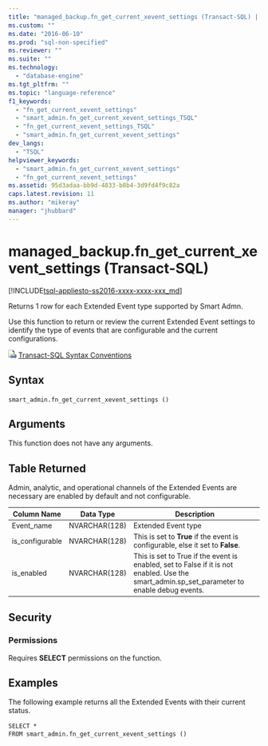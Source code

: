 ```yaml
---
title: "managed_backup.fn_get_current_xevent_settings (Transact-SQL) | Microsoft Docs"
ms.custom: ""
ms.date: "2016-06-10"
ms.prod: "sql-non-specified"
ms.reviewer: ""
ms.suite: ""
ms.technology: 
  - "database-engine"
ms.tgt_pltfrm: ""
ms.topic: "language-reference"
f1_keywords: 
  - "fn_get_current_xevent_settings"
  - "smart_admin.fn_get_current_xevent_settings_TSQL"
  - "fn_get_current_xevent_settings_TSQL"
  - "smart_admin.fn_get_current_xevent_settings"
dev_langs: 
  - "TSQL"
helpviewer_keywords: 
  - "smart_admin.fn_get_current_xevent_settings"
  - "fn_get_current_xevent_settings"
ms.assetid: 95d3adaa-bb9d-4833-b8b4-3d9fd4f9c82a
caps.latest.revision: 11
ms.author: "mikeray"
manager: "jhubbard"
---
```

# managed_backup.fn_get_current_xevent_settings (Transact-SQL)
[!INCLUDE[tsql-appliesto-ss2016-xxxx-xxxx-xxx_md](../../../database-engine/includes/tsql-appliesto-ss2016-xxxx-xxxx-xxx-md.md)]

  Returns 1 row for each Extended Event type supported by Smart Admn.  
  
 Use this function to return or review the current Extended Event settings to identify the type of events that are configurable and the current configurations.  
  
 ![Topic link icon](../../../database-engine/configure/windows/media/topic-link.gif "Topic link icon") [Transact-SQL Syntax Conventions](../../../t-sql/language-elements/transact-sql-syntax-conventions-transact-sql.md)  
  
## Syntax  
  
```tsql  
smart_admin.fn_get_current_xevent_settings ()   
```  
  
##  <a name="Arguments"></a> Arguments  
 This function does not have any arguments.  
  
## Table Returned  
 Admin, analytic, and operational channels of the Extended Events are necessary are enabled by default and not configurable.  
  
|Column Name|Data Type|Description|  
|-----------------|---------------|-----------------|  
|Event_name|NVARCHAR(128)|Extended Event type|  
|is_configurable|NVARCHAR(128)|This is set to **True** if the event is configurable, else it set to **False**.|  
|is_enabled|NVARCHAR(128)|This is set to True if the event is enabled, set to False if it is not enabled. Use the smart_admin.sp_set_parameter to enable debug events.|  
  
## Security  
  
### Permissions  
 Requires **SELECT** permissions on the function.  
  
## Examples  
 The following example returns all the Extended Events with their current status.  
  
```  
SELECT *   
FROM smart_admin.fn_get_current_xevent_settings ()  
  
```  
  
  